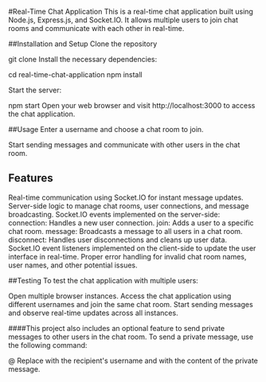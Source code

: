 #Real-Time Chat Application
This is a real-time chat application built using Node.js, Express.js, and Socket.IO. It allows multiple users to join chat rooms and communicate with each other in real-time.

##Installation and Setup
Clone the repository

git clone <repository-url>
Install the necessary dependencies:

cd real-time-chat-application
npm install
  
Start the server:

npm start
Open your web browser and visit http://localhost:3000 to access the chat application.

##Usage
Enter a username and choose a chat room to join.

Start sending messages and communicate with other users in the chat room.

## Features
Real-time communication using Socket.IO for instant message updates.
Server-side logic to manage chat rooms, user connections, and message broadcasting.
Socket.IO events implemented on the server-side:
connection: Handles a new user connection.
join: Adds a user to a specific chat room.
message: Broadcasts a message to all users in a chat room.
disconnect: Handles user disconnections and cleans up user data.
Socket.IO event listeners implemented on the client-side to update the user interface in real-time.
Proper error handling for invalid chat room names, user names, and other potential issues.

##Testing
To test the chat application with multiple users:

Open multiple browser instances.
Access the chat application using different usernames and join the same chat room.
Start sending messages and observe real-time updates across all instances.


####This project also includes an optional feature to send private messages to other users in the chat room. To send a private message, use the following command:
  
@<username> <message>
Replace <username> with the recipient's username and <message> with the content of the private message.
